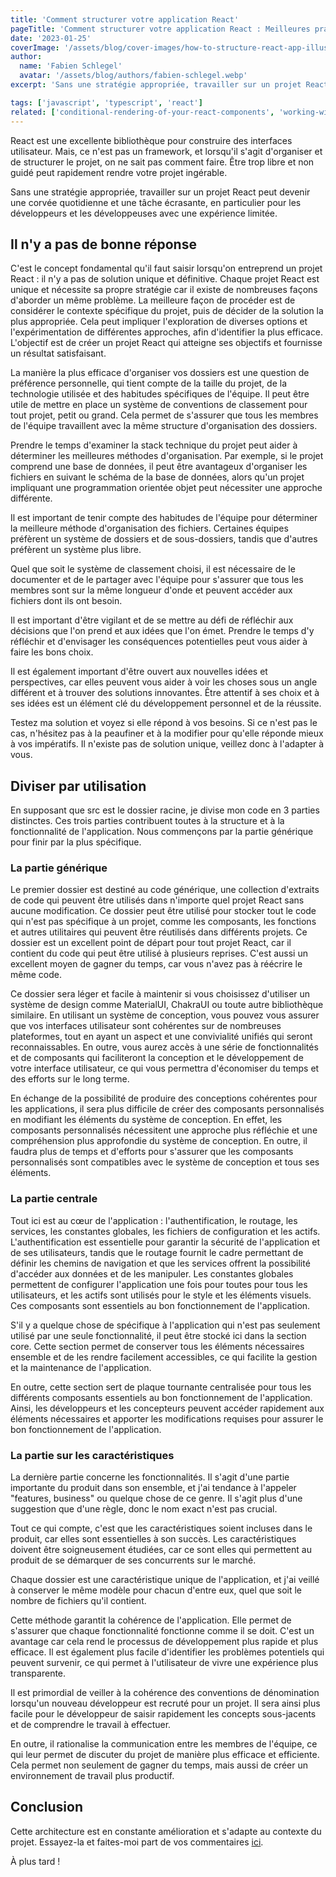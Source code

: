 ```yaml
---
title: 'Comment structurer votre application React'
pageTitle: 'Comment structurer votre application React : Meilleures pratiques et conseils'
date: '2023-01-25'
coverImage: '/assets/blog/cover-images/how-to-structure-react-app-illustration-fr.webp'
author:
  name: 'Fabien Schlegel'
  avatar: '/assets/blog/authors/fabien-schlegel.webp'
excerpt: 'Sans une stratégie appropriée, travailler sur un projet React peut devenir une corvée quotidienne et une tâche écrasante.'

tags: ['javascript', 'typescript', 'react']
related: ['conditional-rendering-of-your-react-components', 'working-with-rest-apis-in-react']
---
```


React est une excellente bibliothèque pour construire des interfaces utilisateur. Mais, ce n'est pas un framework, et lorsqu'il s'agit d'organiser et de structurer le projet, on ne sait pas comment faire. Être trop libre et non guidé peut rapidement rendre votre projet ingérable.

Sans une stratégie appropriée, travailler sur un projet React peut devenir une corvée quotidienne et une tâche écrasante, en particulier pour les développeurs et les développeuses avec une expérience limitée.

## Il n'y a pas de bonne réponse

C'est le concept fondamental qu'il faut saisir lorsqu'on entreprend un projet React : il n'y a pas de solution unique et définitive. Chaque projet React est unique et nécessite sa propre stratégie car il existe de nombreuses façons d'aborder un même problème. La meilleure façon de procéder est de considérer le contexte spécifique du projet, puis de décider de la solution la plus appropriée. Cela peut impliquer l'exploration de diverses options et l'expérimentation de différentes approches, afin d'identifier la plus efficace. L'objectif est de créer un projet React qui atteigne ses objectifs et fournisse un résultat satisfaisant.

La manière la plus efficace d'organiser vos dossiers est une question de préférence personnelle, qui tient compte de la taille du projet, de la technologie utilisée et des habitudes spécifiques de l'équipe. Il peut être utile de mettre en place un système de conventions de classement pour tout projet, petit ou grand. Cela permet de s'assurer que tous les membres de l'équipe travaillent avec la même structure d'organisation des dossiers.

Prendre le temps d'examiner la stack technique du projet peut aider à déterminer les meilleures méthodes d'organisation. Par exemple, si le projet comprend une base de données, il peut être avantageux d'organiser les fichiers en suivant le schéma de la base de données, alors qu'un projet impliquant une programmation orientée objet peut nécessiter une approche différente.

Il est important de tenir compte des habitudes de l'équipe pour déterminer la meilleure méthode d'organisation des fichiers. Certaines équipes préfèrent un système de dossiers et de sous-dossiers, tandis que d'autres préfèrent un système plus libre.

Quel que soit le système de classement choisi, il est nécessaire de le documenter et de le partager avec l'équipe pour s'assurer que tous les membres sont sur la même longueur d'onde et peuvent accéder aux fichiers dont ils ont besoin.

Il est important d'être vigilant et de se mettre au défi de réfléchir aux décisions que l'on prend et aux idées que l'on émet. Prendre le temps d'y réfléchir et d'envisager les conséquences potentielles peut vous aider à faire les bons choix.

Il est également important d'être ouvert aux nouvelles idées et perspectives, car elles peuvent vous aider à voir les choses sous un angle différent et à trouver des solutions innovantes. Être attentif à ses choix et à ses idées est un élément clé du développement personnel et de la réussite.

Testez ma solution et voyez si elle répond à vos besoins. Si ce n'est pas le cas, n'hésitez pas à la peaufiner et à la modifier pour qu'elle réponde mieux à vos impératifs. Il n'existe pas de solution unique, veillez donc à l'adapter à vous.

## Diviser par utilisation

En supposant que src est le dossier racine, je divise mon code en 3 parties distinctes. Ces trois parties contribuent toutes à la structure et à la fonctionnalité de l'application. Nous commençons par la partie générique pour finir par la plus spécifique.

### La partie générique

Le premier dossier est destiné au code générique, une collection d'extraits de code qui peuvent être utilisés dans n'importe quel projet React sans aucune modification. Ce dossier peut être utilisé pour stocker tout le code qui n'est pas spécifique à un projet, comme les composants, les fonctions et autres utilitaires qui peuvent être réutilisés dans différents projets. Ce dossier est un excellent point de départ pour tout projet React, car il contient du code qui peut être utilisé à plusieurs reprises. C'est aussi un excellent moyen de gagner du temps, car vous n'avez pas à réécrire le même code.

Ce dossier sera léger et facile à maintenir si vous choisissez d'utiliser un système de design comme MaterialUI, ChakraUI ou toute autre bibliothèque similaire. En utilisant un système de conception, vous pouvez vous assurer que vos interfaces utilisateur sont cohérentes sur de nombreuses plateformes, tout en ayant un aspect et une convivialité unifiés qui seront reconnaissables. En outre, vous aurez accès à une série de fonctionnalités et de composants qui faciliteront la conception et le développement de votre interface utilisateur, ce qui vous permettra d'économiser du temps et des efforts sur le long terme.

En échange de la possibilité de produire des conceptions cohérentes pour les applications, il sera plus difficile de créer des composants personnalisés en modifiant les éléments du système de conception. En effet, les composants personnalisés nécessitent une approche plus réfléchie et une compréhension plus approfondie du système de conception. En outre, il faudra plus de temps et d'efforts pour s'assurer que les composants personnalisés sont compatibles avec le système de conception et tous ses éléments.

### La partie centrale

Tout ici est au cœur de l'application : l'authentification, le routage, les services, les constantes globales, les fichiers de configuration et les actifs. L'authentification est essentielle pour garantir la sécurité de l'application et de ses utilisateurs, tandis que le routage fournit le cadre permettant de définir les chemins de navigation et que les services offrent la possibilité d'accéder aux données et de les manipuler. Les constantes globales permettent de configurer l'application une fois pour toutes pour tous les utilisateurs, et les actifs sont utilisés pour le style et les éléments visuels. Ces composants sont essentiels au bon fonctionnement de l'application.

S'il y a quelque chose de spécifique à l'application qui n'est pas seulement utilisé par une seule fonctionnalité, il peut être stocké ici dans la section core. Cette section permet de conserver tous les éléments nécessaires ensemble et de les rendre facilement accessibles, ce qui facilite la gestion et la maintenance de l'application.

En outre, cette section sert de plaque tournante centralisée pour tous les différents composants essentiels au bon fonctionnement de l'application. Ainsi, les développeurs et les concepteurs peuvent accéder rapidement aux éléments nécessaires et apporter les modifications requises pour assurer le bon fonctionnement de l'application.

### La partie sur les caractéristiques

La dernière partie concerne les fonctionnalités. Il s'agit d'une partie importante du produit dans son ensemble, et j'ai tendance à l'appeler "features, business" ou quelque chose de ce genre. Il s'agit plus d'une suggestion que d'une règle, donc le nom exact n'est pas crucial.

Tout ce qui compte, c'est que les caractéristiques soient incluses dans le produit, car elles sont essentielles à son succès. Les caractéristiques doivent être soigneusement étudiées, car ce sont elles qui permettent au produit de se démarquer de ses concurrents sur le marché.

Chaque dossier est une caractéristique unique de l'application, et j'ai veillé à conserver le même modèle pour chacun d'entre eux, quel que soit le nombre de fichiers qu'il contient.

Cette méthode garantit la cohérence de l'application. Elle permet de s'assurer que chaque fonctionnalité fonctionne comme il se doit. C'est un avantage car cela rend le processus de développement plus rapide et plus efficace. Il est également plus facile d'identifier les problèmes potentiels qui peuvent survenir, ce qui permet à l'utilisateur de vivre une expérience plus transparente.

Il est primordial de veiller à la cohérence des conventions de dénomination lorsqu'un nouveau développeur est recruté pour un projet. Il sera ainsi plus facile pour le développeur de saisir rapidement les concepts sous-jacents et de comprendre le travail à effectuer.

En outre, il rationalise la communication entre les membres de l'équipe, ce qui leur permet de discuter du projet de manière plus efficace et efficiente. Cela permet non seulement de gagner du temps, mais aussi de créer un environnement de travail plus productif.

## Conclusion

Cette architecture est en constante amélioration et s'adapte au contexte du projet. Essayez-la et faites-moi part de vos commentaires [ici](https://twitter.com/fabienschlegel).

À plus tard !
